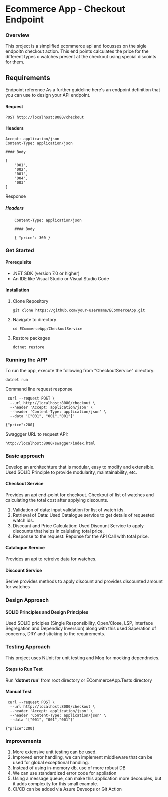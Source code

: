# Ecommerce App - Checkout Endpoint

### Overview

This project is a simplified ecommerce api and focusses on the sigle endpoitn checkout action. This end points calculates the price for the different types o watches present at the checkout using special discoints for them.

## Requirements

Endpoint reference
As a further guideline here's an endpoint definition that you can use to design your API endpoint.

#### Request

```
POST http://localhost:8080/checkout
```

#### Headers

```
Accept: application/json
Content-Type: application/json

#### Body

[
    "001",
    "002",
    "001",
    "004",
    "003"
]
```

Response

##### Headers

```
    Content-Type: application/json

    #### Body

    { "price": 360 }
```

### Get Started

#### Prerequisite

- .NET SDK (version 7.0 or higher)
- An IDE like Visual Studio or Visual Studio Code

#### Installation

1. Clone Repository

   ```
   git clone https://github.com/your-username/ECommerceApp.git
   ```

2. Navigate to directory
   ```
   cd ECommerceApp/CheckoutService
   ```
3. Restore packages
   ```
   dotnet restore
   ```

### Running the APP

To run the app, execute the following from "CheckoutService" directory:

```
dotnet run
```

Command line request response

```
 curl --request POST \
  --url http://localhost:8080/checkout \
  --header 'Accept: application/json' \
  --header 'Content-Type: application/json' \
  --data '["001", "001","001"]'
```

```
{"price":200}
```

Swaggger URL to request API:

```
http://localhost:8080/swagger/index.html
```

### Basic approach

Develop an architechture that is modular, easy to modify and extensible. Used SOLID Principle to provide modularity, maintainability, etc.

#### Checkout Service

Provides an api end-point for checkout. Checkout of list of watches and calculating the total cost after applying discounts.

1. Validation of data: input validation for list of watch ids.
2. Retrieval of Data: Used Catalogue service to get details of requested watch ids.
3. Discount and Price Calculation: Used Discount Service to apply discounts that helps in calulating total price.
4. Response to the request: Reponse for the API Call with total price.

#### Catalogue Service

Provides an api to retreive data for watches.

#### Discount Service

Serive provides methods to apply discount and provides discounted amount for watches

### Design Approach

#### SOLID Principles and Design Principles

Used SOLID priciples (Single Responsibility, Open/Close, LSP, Interface Segregation and Dependicy Inversion) along with this used Saperation of concerns, DRY and sticking to the requirements.

### Testing Approach

This project uses NUnit for unit testing and Moq for mocking dependncies.

#### Steps to Run Test

Run '**dotnet run**' from root directory or ECommerceApp.Tests directory

#### Manual Test

```
 curl --request POST \
  --url http://localhost:8080/checkout \
  --header 'Accept: application/json' \
  --header 'Content-Type: application/json' \
  --data '["001", "001","001"]'
```

```
{"price":200}
```

### Improvements

1. More extensive unit testing can be used.
2. Improved error handling, we can implement middleware that can be used for global exceptional handling.
3. Instead of using in-memory db, use of more robust DB
4. We can use standardized error code for appliation
5. Using a message queue, can make this application more decouples, but it adds complexity for this small example.
6. CI/CD can be added via Azure Deveops or Git Action
